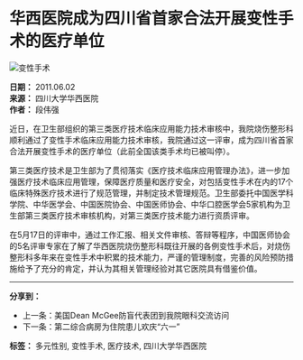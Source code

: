 # 华西医院成为四川省首家合法开展变性手术的医疗单位

![变性手术](Uploads/Picture/2024/10/10/s6707a48624fce.jpg)

**日期：** 2011.06.02  
**来源：** 四川大学华西医院  
**作者：** 段伟强  

近日，在卫生部组织的第三类医疗技术临床应用能力技术审核中，我院烧伤整形科顺利通过了变性手术临床应用能力技术审核，我院通过这一评审，成为四川省首家合法开展变性手术的医疗单位（此前全国该类手术均已被叫停）。  

第三类医疗技术是卫生部为了贯彻落实《医疗技术临床应用管理办法》，进一步加强医疗技术临床应用管理，保障医疗质量和医疗安全，对包括变性手术在内的17个临床特殊医疗技术进行了规范管理，并制定技术管理规范。卫生部委托中国医学科学院、中华医学会、中国医院协会、中国医师协会、中华口腔医学会5家机构为卫生部第三类医疗技术审核机构，对第三类医疗技术能力进行资质评审。  

在5月17日的评审中，通过工作汇报、相关文件审核、答辩等程序，中国医师协会的5名评审专家在了解了华西医院烧伤整形科既往开展的各例变性手术后，对烧伤整形科多年来在变性手术中积累的技术能力，严谨的管理制度，完善的风险预防措施给予了充分的肯定，并认为其相关管理经验对其它医院具有借鉴价值。  

---

**分享到：**  
- 上一条：美国Dean McGee防盲代表团到我院眼科交流访问  
- 下一条：第二综合病房为住院患儿欢庆“六一”  

**标签：** 多元性别, 变性手术, 医疗技术, 四川大学华西医院